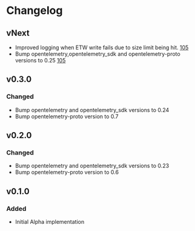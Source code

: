 # Changelog

## vNext

- Improved logging when ETW write fails due to size limit being hit.
    [105](https://github.com/open-telemetry/opentelemetry-rust-contrib/pull/105)
- Bump opentelemetry,opentelemetry_sdk and opentelemetry-proto versions to 0.25
    [105](https://github.com/open-telemetry/opentelemetry-rust-contrib/pull/105)

## v0.3.0

### Changed

 - Bump opentelemetry and opentelemetry_sdk versions to 0.24
 - Bump opentelemetry-proto version to 0.7

## v0.2.0
### Changed

 - Bump opentelemetry and opentelemetry_sdk versions to 0.23
 - Bump opentelemetry-proto version to 0.6

## v0.1.0

### Added

- Initial Alpha implementation
